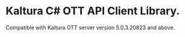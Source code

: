# Kaltura C# OTT API Client Library.
Compatible with Kaltura OTT server version 5.0.3.20823 and above.
